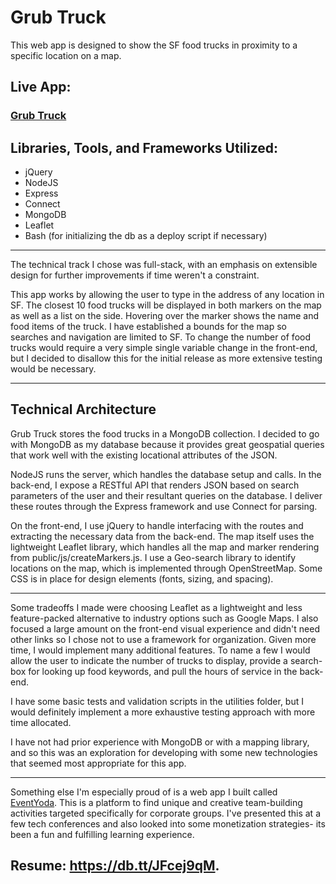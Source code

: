 # Grub Truck

This web app is designed to show the SF food trucks in proximity to a specific location on a map. 

## Live App:

### [Grub Truck](http://grub-truck.rhcloud.com/)

## Libraries, Tools, and Frameworks Utilized:

- jQuery
- NodeJS
- Express
- Connect
- MongoDB
- Leaflet
- Bash (for initializing the db as a deploy script if necessary)

---

The technical track I chose was full-stack, with an emphasis on extensible design for further improvements if time weren't a constraint. 

This app works by allowing the user to type in the address of any location in SF. The closest 10 food trucks will be displayed in both markers on the map as well as a list on the side. Hovering over the marker shows the name and food items of the truck. I have established a bounds for the map so searches and navigation are limited to SF. To change the number of food trucks would require a very simple single variable change in the front-end, but I decided to disallow this for the initial release as more extensive testing would be necessary.

---

## Technical Architecture

Grub Truck stores the food trucks in a MongoDB collection. I decided to go with MongoDB as my database because it provides great geospatial queries that work well with the existing locational attributes of the JSON. 

NodeJS runs the server, which handles the database setup and calls. In the back-end, I expose a RESTful API that renders JSON based on search parameters of the user and their resultant queries on the database. I deliver these routes through the Express framework and use Connect for parsing. 

On the front-end, I use jQuery to handle interfacing with the routes and extracting the necessary data from the back-end. The map itself uses the lightweight Leaflet library, which handles all the map and marker rendering from public/js/createMarkers.js. I use a Geo-search library to identify locations on the map, which is implemented through OpenStreetMap. Some CSS is in place for design elements (fonts, sizing, and spacing).

---

Some tradeoffs I made were choosing Leaflet as a lightweight and less feature-packed alternative to industry options such as Google Maps. I also focused a large amount on the front-end visual experience and didn't need other links so I chose not to use a framework for organization.
Given more time, I would implement many additional features. To name a few I would allow the user to indicate the number of trucks to display, provide a search-box for looking up food keywords, and pull the hours of service in the back-end.

I have some basic tests and validation scripts in the utilities folder, but I would definitely implement a more exhaustive testing approach with more time allocated.

I have not had prior experience with MongoDB or with a mapping library, and so this was an exploration for developing with some new technologies that seemed most appropriate for this app. 

---

Something else I'm especially proud of is a web app I built called [EventYoda](https://eventyoda.com/). This is a platform to find unique and creative team-building activities targeted specifically for corporate groups. I've presented this at a few tech conferences and also looked into some monetization strategies- its been a fun and fulfilling learning experience.

## Resume: https://db.tt/JFcej9qM.
